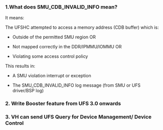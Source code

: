 ### 1.What does SMU_CDB_INVALID_INFO mean?
It means:

 The UFSHC attempted to access a memory address (CDB buffer) which is:

- Outside of the permitted SMU region OR

- Not mapped correctly in the DDR/IPMMU/IOMMU OR

- Violating some access control policy

This results in:

- A SMU violation interrupt or exception

- The SMU_CDB_INVALID_INFO log message (from SMU or UFS driver/BSP log)

### 2. Write Booster feature from UFS 3.0 onwards

### 3. VH can send UFS Query for Device Management/ Device Control
